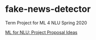 # fake-news-detector
Term Project for ML 4 NLU Spring 2020

[ML for NLU: Project Proposal Ideas](https://docs.google.com/document/d/12sBCYTukK23mchlKxJwZbAb8vDIgQvKfEPZajhtlcFY/edit)
